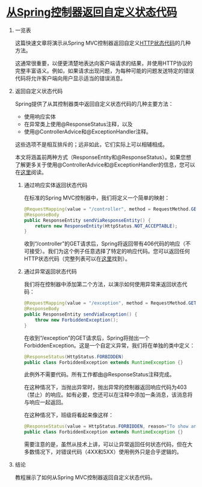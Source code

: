 # [从Spring控制器返回自定义状态代码](https://www.baeldung.com/spring-mvc-controller-custom-http-status-code)

1. 一览表

    这篇快速文章将演示从Spring MVC控制器返回自定义[HTTP状态代码](https://www.baeldung.com/cs/http-status-codes)的几种方法。

    这通常很重要，以便更清楚地表达向客户端请求的结果，并使用HTTP协议的完整丰富语义。例如，如果请求出现问题，为每种可能的问题发送特定的错误代码将允许客户端向用户显示适当的错误消息。

2. 返回自定义状态代码

    Spring提供了从其控制器类中返回自定义状态代码的几种主要方法：

    - 使用响应实体
    - 在异常类上使用@ResponseStatus注释，以及
    - 使用@ControllerAdvice和@ExceptionHandler注释。

    这些选项不是相互排斥的；远非如此，它们实际上可以相辅相成。

    本文将涵盖前两种方式（ResponseEntity和@ResponseStatus）。如果您想了解更多关于使用@ControllerAdvice和@ExceptionHandler的信息，您可以在[这里](https://www.baeldung.com/exception-handling-for-rest-with-spring#controlleradvice)阅读。

    1. 通过响应实体返回状态代码

        在标准的Spring MVC控制器中，我们将定义一个简单的映射：

        ```java
        @RequestMapping(value = "/controller", method = RequestMethod.GET)
        @ResponseBody
        public ResponseEntity sendViaResponseEntity() {
            return new ResponseEntity(HttpStatus.NOT_ACCEPTABLE);
        }
        ```

        收到“/controller”的GET请求后，Spring将返回带有406代码的响应（不可接受）。我们为这个例子任意选择了特定的响应代码。您可以返回任何HTTP状态代码（完整列表可以在[这里](https://en.wikipedia.org/wiki/List_of_HTTP_status_codes)找到）。

    2. 通过异常返回状态代码

        我们将在控制器中添加第二个方法，以演示如何使用异常来返回状态代码：

        ```java
        @RequestMapping(value = "/exception", method = RequestMethod.GET)
        @ResponseBody
        public ResponseEntity sendViaException() {
            throw new ForbiddenException();
        }
        ```

        在收到“/exception”的GET请求后，Spring将抛出一个ForbiddenException。这是一个自定义异常，我们将在单独的类中定义：

        ```java
        @ResponseStatus(HttpStatus.FORBIDDEN)
        public class ForbiddenException extends RuntimeException {}
        ```

        此例外不需要代码。所有工作都由@ResponseStatus注释完成。

        在这种情况下，当抛出异常时，抛出异常的控制器返回响应代码为403（禁止）的响应。如有必要，您还可以在注释中添加一条消息，该消息将与响应一起返回。

        在这种情况下，班级将看起来像这样：

        ```java
        @ResponseStatus(value = HttpStatus.FORBIDDEN, reason="To show an example of a custom message")
        public class ForbiddenException extends RuntimeException {}
        ```

        需要注意的是，虽然从技术上讲，可以让异常返回任何状态代码，但在大多数情况下，对错误代码（4XX和5XX）使用例外只是合乎逻辑的。

3. 结论

    教程展示了如何从Spring MVC控制器返回自定义状态代码。
